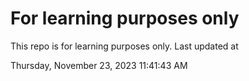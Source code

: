 # For learning purposes only
This repo is for learning purposes only.
Last updated at

Thursday, November 23, 2023 11:41:43 AM

